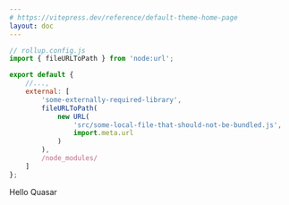 ```yaml
---
# https://vitepress.dev/reference/default-theme-home-page
layout: doc
---
```


```js
// rollup.config.js
import { fileURLToPath } from 'node:url';

export default {
	//...,
	external: [
		'some-externally-required-library',
		fileURLToPath(
			new URL(
				'src/some-local-file-that-should-not-be-bundled.js',
				import.meta.url
			)
		),
		/node_modules/
	]
};
```

<q-card class="q-pa-md" dark flat>
    <q-btn color="primary" @click="() => console.log(123)">Hello Quasar</q-btn>
</q-card>